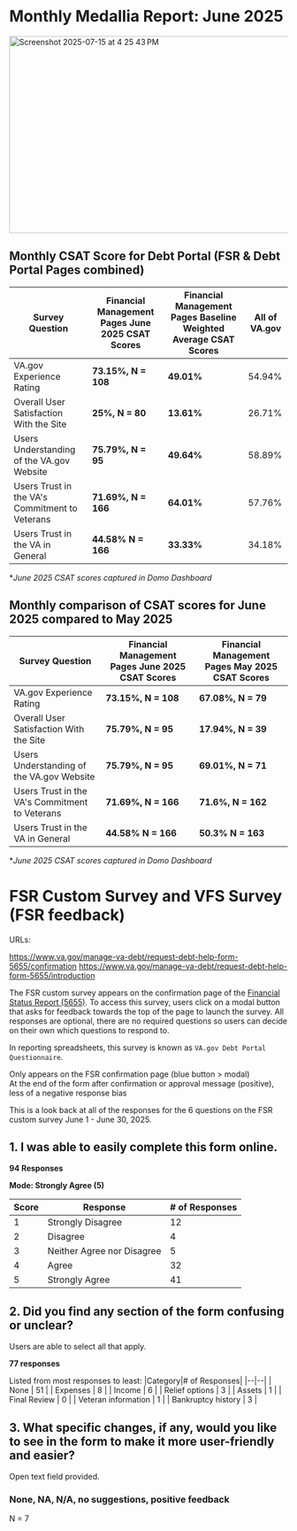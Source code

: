 # Monthly Medallia Report: June 2025

<img width="1211" height="356" alt="Screenshot 2025-07-15 at 4 25 43 PM" src="https://github.com/user-attachments/assets/8806ea56-e6ee-45ff-9d92-e5d42a8e3816" />


## Monthly CSAT Score for Debt Portal (FSR & Debt Portal Pages combined)


| Survey Question | Financial Management Pages June 2025 CSAT Scores  | Financial Management Pages Baseline Weighted Average CSAT Scores | All of VA.gov |
|--|--|--| --
|VA.gov Experience Rating  |  **73.15%, N = 108** | **49.01%** | 54.94% |
|Overall User Satisfaction With the Site  | **25%, N = 80** | **13.61%** | 26.71% |
|Users Understanding of the VA.gov Website  | **75.79%, N = 95**| **49.64%** | 58.89% |
|Users Trust in the VA's Commitment to Veterans  | **71.69%, N = 166**| **64.01%** | 57.76% |
|Users Trust in the VA in General  | **44.58% N = 166** | **33.33%** | 34.18% |

**June 2025 CSAT scores captured in Domo Dashboard*

## Monthly comparison of CSAT scores for June 2025 compared to May 2025

| Survey Question | Financial Management Pages June 2025 CSAT Scores | Financial Management Pages May 2025 CSAT Scores  | 
|--|--|--
|VA.gov Experience Rating  | **73.15%, N = 108**  | **67.08%, N = 79** | 
|Overall User Satisfaction With the Site  |**75.79%, N = 95** | **17.94%, N = 39**  | 
|Users Understanding of the VA.gov Website  |**75.79%, N = 95** | **69.01%, N = 71**|
|Users Trust in the VA's Commitment to Veterans | **71.69%, N = 166**| **71.6%, N = 162** | 
|Users Trust in the VA in General  | **44.58% N = 166** | **50.3% N = 163**  | 


**June 2025 CSAT scores captured in Domo Dashboard*

# FSR Custom Survey and VFS Survey (FSR feedback)

URLs:

https://www.va.gov/manage-va-debt/request-debt-help-form-5655/confirmation
https://www.va.gov/manage-va-debt/request-debt-help-form-5655/introduction

The FSR custom survey appears on the confirmation page of the [Financial Status Report (5655)](http://va.gov/manage-va-debt/request-debt-help-form-5655/introduction). To access this survey, users click on a modal button that asks for feedback towards the top of the page to launch the survey. All responses are optional, there are no required questions so users can decide on their own which questions to respond to. 

In reporting spreadsheets, this survey is known as `VA.gov Debt Portal Questionnaire`.

Only appears on the FSR confirmation page (blue button > modal)  
At the end of the form after confirmation or approval message (positive), less of a negative response bias

This is a look back at all of the responses for the 6 questions on the  FSR custom survey June 1 - June 30, 2025.


## 1. I was able to easily complete this form online.


**94 Responses**

**Mode: Strongly Agree (5)**

|Score|Response|# of Responses|
|--|--|--|
| 1 | Strongly Disagree | 12 |
| 2 | Disagree | 4 |
| 3 | Neither Agree nor Disagree | 5 |
| 4 | Agree | 32 |
| 5 | Strongly Agree | 41 |


 ## 2. Did you find any section of the form confusing or unclear? 
 
Users are able to select all that apply.

**77 responses**

Listed from most responses to least: 
|Category|# of Responses|
|--|--|
| None | 51 |
| Expenses | 8 |
| Income | 6 |
| Relief options | 3 |
| Assets | 1 |
| Final Review | 0 |
| Veteran information | 1 |
| Bankruptcy history | 3 |


## 3. What specific changes, if any, would you like to see in the form to make it more user-friendly and easier?

Open text field provided.

### None, NA, N/A, no suggestions, positive feedback

N = 7
